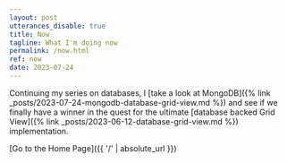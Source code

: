 ```yaml
---
layout: post
utterances_disable: true
title: Now
tagline: What I'm doing now
permalink: /now.html
ref: now
date: 2023-07-24
---
```


Continuing my series on databases, I [take a look at MongoDB]({% link _posts/2023-07-24-mongodb-database-grid-view.md %}) and see if we finally have a winner in the quest for the ultimate [database backed Grid View]({% link _posts/2023-06-12-database-grid-view.md %}) implementation.

[Go to the Home Page]({{ '/' | absolute_url }})
